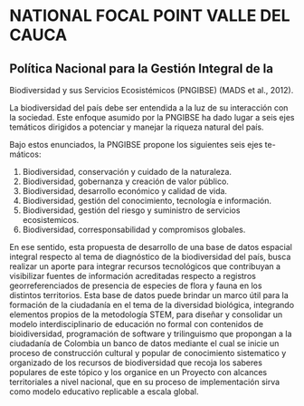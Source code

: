 # NATIONAL FOCAL POINT VALLE DEL CAUCA

## Política Nacional para la Gestión Integral de la
Biodiversidad y sus Servicios Ecosistémicos (PNGIBSE)
(MADS et al., 2012).

La biodiversidad del país debe ser entendida a la
luz de su interacción con la sociedad. Este enfoque
asumido por la PNGIBSE ha dado lugar a seis ejes
temáticos dirigidos a potenciar y manejar la
riqueza natural del país.

Bajo estos enunciados, la PNGIBSE propone los siguientes seis ejes te-
máticos:

1. Biodiversidad, conservación y cuidado de la naturaleza.
2. Biodiversidad, gobernanza y creación de valor público.
3. Biodiversidad, desarrollo económico y calidad de vida.
4. Biodiversidad, gestión del conocimiento, tecnología e información.
5. Biodiversidad, gestión del riesgo y suministro de servicios ecosistemicos.
6. Biodiversidad, corresponsabilidad y compromisos globales.

En ese sentido, esta propuesta de desarrollo de una base de datos espacial integral respecto al
tema de diagnóstico de la biodiversidad del país, busca realizar un aporte para integrar
recursos tecnológicos que contribuyan a visibilizar fuentes de información acreditadas
respecto a registros georreferenciados de presencia de especies de flora y fauna en los
distintos territorios. Esta base de datos puede brindar un marco útil para la formación de
la ciudadanía en el tema de la diversidad biológica, integrando elementos propios de la
metodología STEM, para diseñar y consolidar un modelo interdisciplinario de educación no formal con
contenidos de bioidiversidad, programación de software y trilinguismo que propongan a la
ciudadanía de Colombia un banco de datos mediante el cual se inicie un proceso de construcción
cultural y popular de conocimiento sistematico y organizado de los recursos de biodiversidad 
que recoja los saberes populares de este tópico y los organice en un Proyecto con alcances 
territoriales a nivel nacional, que en su proceso de implementación sirva como modelo educativo
replicable a escala global. 


